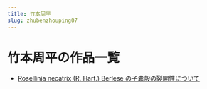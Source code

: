 ```yaml
---
title: 竹本周平
slug: zhubenzhouping07
---
```


# 竹本周平の作品一覧

- [Rosellinia necatrix (R. Hart.) Berlese の子嚢殻の裂開性について](rosellinianecatrixrhartberlesenozinangquenoliekaixingnitsuited1)
